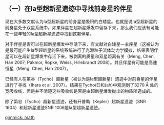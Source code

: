 
（一）在Ia型超新星遗迹中寻找前身星的伴星
----------------------------------------

现在大多数文献认为Ia型超新星的前身星是吸积的白矮星。也就是说Ia型超新星的前身星处于双星系统中。如果伴星在超新星爆发中留存下来，那么我们应该有可能在一些年轻的Ia型超新星遗迹中找到这颗伴星。

对于伴星是否可以在超新星爆发中存活下来，有文献对白矮星—主序星（这被认为是最可能产生Ia型超新星的系统系统进行了光滑粒子流体动力学模拟，结果表明伴星可以在超新星爆发中存活下来，被剥离的质量和双星距离有关（Meng, Chen, Han 2007; Pakmor, Röpke, Weiss, Hillebrandt 2008）。并且伴星有可能是高速恒星（Meng, Chen, Han 2007）。

已经有人在第谷（Tycho）超新星（被认为是Ia型超新星）遗迹中对前身星的伴星进行了寻找（Ihara et al. 2007）。结果在Tycho(E)和(ah)中观测到了3270 Å 处的宽吸收线，但是并不清楚这些吸收线是否是由超新星爆发抛出的物质所造成的。

除了第谷（Tycho）超新星遗迹，还有开普勒（Kepler）超新星遗迹（SNR 1604）和超新星遗迹SNR 1006是Ia型超新星遗迹。



[gimmick: math]()
